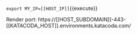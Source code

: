 `export MY_IP=[[HOST_IP]]`{{execute}}


Render port: https://[[HOST_SUBDOMAIN]]-443-[[KATACODA_HOST]].environments.katacoda.com/
